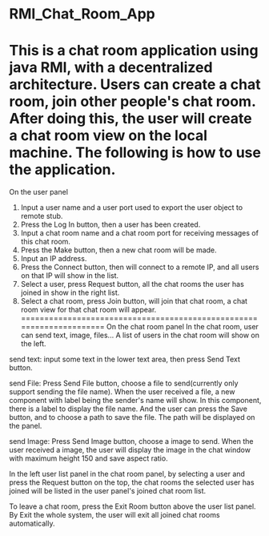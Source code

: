 # RMI_Chat_Room_App

This is a chat room application using java RMI, with a decentralized architecture.
Users can create a chat room, join other people's chat room.
After doing this, the user will create a chat room view on the local machine.
The following is how to use the application.
=====================================================================
On the user panel
1. Input a user name and a user port used to export the user object to remote stub.
2. Press the Log In button, then a user has been created.
3. Input a chat room name and a chat room port for receiving messages of this chat room.
4. Press the Make button, then a new chat room will be made.
5. Input an IP address.
6. Press the Connect button, then will connect to a remote IP, and all users on that IP will show in the list.
7. Select a user, press Request button, all the chat rooms the user has joined in show in the right list.
8. Select a chat room, press Join button, will join that chat room, a chat room view for that chat room will appear.
=====================================================================
On the chat room panel
In the chat room, user can send text, image, files... A list of users in the chat room will show on the left.

send text:
input some text in the lower text area, then press Send Text button.

send File:
Press Send File button, choose a file to send(currently only support sending the file name).
When the user received a file, a new component with label being the sender's name will show.
In this component, there is a label to display the file name. And the user can press the Save button,
and to choose a path to save the file. The path will be displayed on the panel.

send Image:
Press Send Image button, choose a image to send. When the user received a image, the user will display the
image in the chat window with maximum height 150 and save aspect ratio.

In the left user list panel in the chat room panel, by selecting a user and press the Request button on the top,
the chat rooms the selected user has joined will be listed in the user panel's joined chat room list.

To leave a chat room, press the Exit Room button above the user list panel. By Exit the whole system, the user will
exit all joined chat rooms automatically.